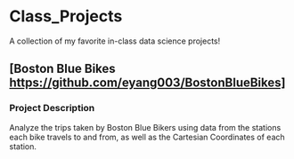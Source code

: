 # Class_Projects
A collection of my favorite in-class data science projects!


## [Boston Blue Bikes https://github.com/eyang003/BostonBlueBikes]

### Project Description
Analyze the trips taken by Boston Blue Bikers using data from the stations each bike travels to and from, as well as the Cartesian Coordinates of each station. 

